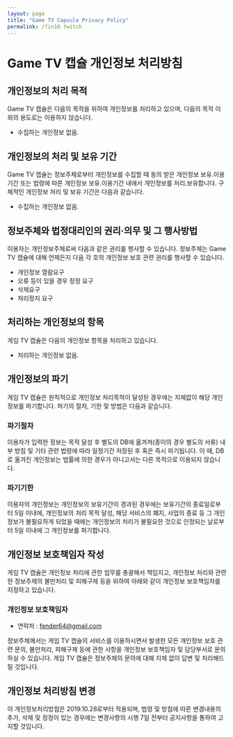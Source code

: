 ```yaml
---
layout: page
title: "Game TV Capsule Privacy Policy"
permalink: /fin10.twitch
---
```


# Game TV 캡슐 개인정보 처리방침

## 개인정보의 처리 목적
Game TV 캡슐은 다음의 목적을 위하여 개인정보를 처리하고 있으며, 다음의 목적 이외의 용도로는 이용하지 않습니다.
- 수집하는 개인정보 없음.

## 개인정보의 처리 및 보유 기간
Game TV 캡슐는 정보주체로부터 개인정보를 수집할 때 동의 받은 개인정보 보유․이용기간 또는 법령에 따른 개인정보 보유․이용기간 내에서 개인정보를 처리․보유합니다. 구체적인 개인정보 처리 및 보유 기간은 다음과 같습니다.
- 수집하는 개인정보 없음.

## 정보주체와 법정대리인의 권리·의무 및 그 행사방법
이용자는 개인정보주체로써 다음과 같은 권리를 행사할 수 있습니다. 정보주체는 Game TV 캡슐에 대해 언제든지 다음 각 호의 개인정보 보호 관련 권리를 행사할 수 있습니다.
- 개인정보 열람요구
- 오류 등이 있을 경우 정정 요구
- 삭제요구
- 처리정지 요구

## 처리하는 개인정보의 항목
게임 TV 캡슐은 다음의 개인정보 항목을 처리하고 있습니다.
- 처리하는 개인정보 없음.

## 개인정보의 파기
게임 TV 캡슐은 원칙적으로 개인정보 처리목적이 달성된 경우에는 지체없이 해당 개인정보를 파기합니다. 파기의 절차, 기한 및 방법은 다음과 같습니다.

### 파기절차
이용자가 입력한 정보는 목적 달성 후 별도의 DB에 옮겨져(종이의 경우 별도의 서류) 내부 방침 및 기타 관련 법령에 따라 일정기간 저장된 후 혹은 즉시 파기됩니다. 이 때, DB로 옮겨진 개인정보는 법률에 의한 경우가 아니고서는 다른 목적으로 이용되지 않습니다.

### 파기기한
이용자의 개인정보는 개인정보의 보유기간이 경과된 경우에는 보유기간의 종료일로부터 5일 이내에, 개인정보의 처리 목적 달성, 해당 서비스의 폐지, 사업의 종료 등 그 개인정보가 불필요하게 되었을 때에는 개인정보의 처리가 불필요한 것으로 인정되는 날로부터 5일 이내에 그 개인정보를 파기합니다.

## 개인정보 보호책임자 작성
게임 TV 캡슐은 개인정보 처리에 관한 업무를 총괄해서 책임지고, 개인정보 처리와 관련한 정보주체의 불만처리 및 피해구제 등을 위하여 아래와 같이 개인정보 보호책임자를 지정하고 있습니다.
### 개인정보 보호책임자
- 연락처 : fender64@gmail.com

정보주체께서는 게임 TV 캡슐의 서비스를 이용하시면서 발생한 모든 개인정보 보호 관련 문의, 불만처리, 피해구제 등에 관한 사항을 개인정보 보호책임자 및 담당부서로 문의하실 수 있습니다. 게임 TV 캡슐은 정보주체의 문의에 대해 지체 없이 답변 및 처리해드릴 것입니다.

## 개인정보 처리방침 변경
이 개인정보처리방침은 2019.10.28로부터 적용되며, 법령 및 방침에 따른 변경내용의 추가, 삭제 및 정정이 있는 경우에는 변경사항의 시행 7일 전부터 공지사항을 통하여 고지할 것입니다.

